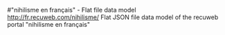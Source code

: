 #"nihilisme en français" - Flat file data model
http://fr.recuweb.com/nihilisme/
Flat JSON file data model of the recuweb portal "nihilisme en français"
